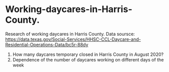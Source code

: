 # Working-daycares-in-Harris-County.
Research of working daycares in Harris County.
Data soursce: https://data.texas.gov/Social-Services/HHSC-CCL-Daycare-and-Residential-Operations-Data/bc5r-88dy
1. How many daycares temporary closed in Harris County in August 2020?
2. Dependence of the number of daycares working on different days of the week

